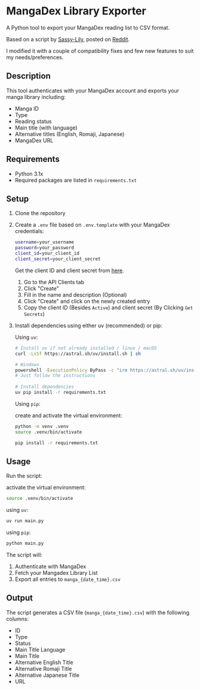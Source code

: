 # MangaDex Library Exporter

A Python tool to export your MangaDex reading list to CSV format. 

Based on a script by [Sassy-Lily](https://github.com/sassy-lily/mangadex-follows-exporter), posted on [Reddit](https://www.reddit.com/r/mangadex/comments/1kq664i/update_i_created_a_scriptprogram_to_download_your/). 

I modified it with a couple of compatibility fixes and few new features to suit my needs/preferences.

## Description

This tool authenticates with your MangaDex account and exports your manga library including:
- Manga ID
- Type
- Reading status
- Main title (with language)
- Alternative titles (English, Romaji, Japanese)
- MangaDex URL

## Requirements

- Python 3.1x
- Required packages are listed in `requirements.txt`

## Setup 

1. Clone the repository

2. Create a `.env` file based on `.env.template` with your MangaDex credentials:

    ```sh
    username=your_username
    password=your_password
    client_id=your_client_id
    client_secret=your_client_secret
    ```

    Get the client ID and client secret from [here](https://mangadex.org/settings). 
    1. Go to the API Clients tab
    2. Click "Create"
    3. Fill in the name and description (Optional)
    4. Click "Create" and click on the newly created entry
    5. Copy the client ID (Besides `Active`) and client secret (By Clicking `Get Secrets`)

3. Install dependencies using either uv (recommended) or pip:

    Using `uv`:

    ```sh
    # Install uv if not already installed / linux / macOS
    curl -LsSf https://astral.sh/uv/install.sh | sh

    # Windows
    powershell -ExecutionPolicy ByPass -c "irm https://astral.sh/uv/install.ps1 | iex"
    # Just follow the instructions
        
    # Install dependencies
    uv pip install -r requirements.txt
    ```

    Using `pip`:

    create and activate the virtual environment:

    ```sh
    python -m venv .venv
    source .venv/bin/activate
    ```

    ```sh
    pip install -r requirements.txt
    ```

## Usage

Run the script:

activate the virtual environment:
```sh
source .venv/bin/activate
```

using `uv`:
```sh 
uv run main.py
```

using `pip`:
```sh
python main.py
```

The script will:
1. Authenticate with MangaDex
2. Fetch your Mangadex Library List
3. Export all entries to `manga_{date_time}.csv`

## Output

The script generates a CSV file (`manga_{date_time}.csv`) with the following columns:
- ID
- Type
- Status
- Main Title Language
- Main Title
- Alternative English Title
- Alternative Romaji Title
- Alternative Japanese Title
- URL
